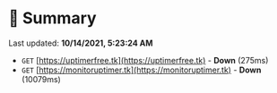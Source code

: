 # 📖 Summary
Last updated: **10/14/2021, 5:23:24 AM**

- `GET` [https://uptimerfree.tk](https://uptimerfree.tk) - **Down** (275ms)
- `GET` [https://monitoruptimer.tk](https://monitoruptimer.tk) - **Down** (10079ms)
